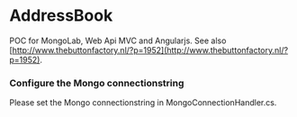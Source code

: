 AddressBook
===========

POC for MongoLab, Web Api MVC and Angularjs. See also
[http://www.thebuttonfactory.nl/?p=1952](http://www.thebuttonfactory.nl/?p=1952).

### Configure the Mongo connectionstring
Please set the Mongo connectionstring in MongoConnectionHandler.cs.
